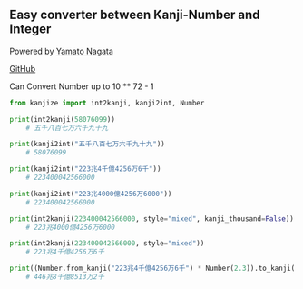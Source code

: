 Easy converter between Kanji-Number and Integer
-----------
Powered by [Yamato Nagata](https://twitter.com/514YJ)

[GitHub](https://github.com/nagataaaas/Kanjize)

Can Convert Number up to 10 ** 72 - 1

```python
from kanjize import int2kanji, kanji2int, Number

print(int2kanji(58076099))
    # 五千八百七万六千九十九

print(kanji2int("五千八百七万六千九十九"))
    # 58076099

print(kanji2int("223兆4千億4256万6千"))
    # 223400042566000

print(kanji2int("223兆4000億4256万6000"))
    # 223400042566000

print(int2kanji(223400042566000, style="mixed", kanji_thousand=False))
    # 223兆4000億4256万6000

print(int2kanji(223400042566000, style="mixed"))
    # 223兆4千億4256万6千

print((Number.from_kanji("223兆4千億4256万6千") * Number(2.3)).to_kanji(style="mixed"))
    # 446兆8千億8513万2千
```
